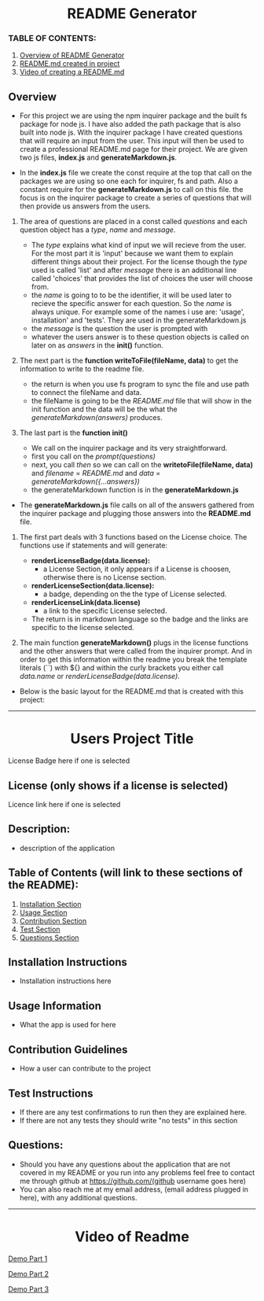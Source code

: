 <h1 align ="center"> README Generator </h1>

### **TABLE OF CONTENTS:**
1. [Overview of README Generator](#overview)
2. [README.md created in project](#users-project-title)
3. [Video of creating a README.md](#video-of-readme)

## Overview

- For this project we are using the npm inquirer package and the built fs package for node js. I have also added the path package that is also built into node js. With the inquirer package I have created questions that will require an input from the user. This input will then be used to create a professional README.md page for their project. We are given two js files, **index.js** and **generateMarkdown.js**.

- In the **index.js** file we create the const require at the top that call on the packages we are using so one each for inquirer, fs and path. Also a constant require for the **generateMarkdown.js** to call on this file. the focus is on the inquirer package to create a series of questions that will then provide us answers from the users. 
1. The area of questions are placed in a const called *questions* and each question object has a *type*, *name* and *message*. 
    - The *type* explains what kind of input we will recieve from the user. For the most part it is 'input' because we want them to explain different things about their project. For the license though the *type* used is called 'list' and after *message* there is an additional line called 'choices' that provides the list of choices the user will choose from.
    - the *name* is going to to be the identifier, it will be used later to recieve the specific answer for each question. So the *name* is always unique. For example some of the names i use are: 'usage', installation' and 'tests'. They are used in the generateMarkdown.js
    - the *message* is the question the user is prompted with
    - whatever the users answer is to these question objects is called on later on as *answers* in the **init()** function.

2. The next part is the **function writeToFile(fileName, data)** to get the information to write to the readme file.
    - the return is when you use fs program to sync the file and use path to connect the fileName and data.
    - the fileName is going to be the *README.md* file that will show in the init function and the data will be the what the *generateMarkdown(answers)* produces.

3. The last part is the **function init()**
    - We call on the inquirer package and its very straightforward.
    - first you call on the *prompt(questions)*
    - next, you call *then* so we can call on the **writetoFile(fileName, data)** and *filename* = *README.md* and *data* = *generateMarkdown({...answers})* 
    - the generateMarkdown function is in the **generateMarkdown.js**

- The **generateMarkdown.js** file calls on all of the answers gathered from the inquirer package and plugging those answers into the **README.md** file.
1. The first part deals with 3 functions based on the License choice. The functions use if statements and will generate:
    - **renderLicenseBadge(data.license):**
        - a License Section, it only appears if a License is choosen, otherwise there is no License section.
    - **renderLicenseSection(data.license):**
        - a badge, depending on the the type of License selected.
    - **renderLicenseLink(data.license)**
        - a link to the specific License selected.
    - The return is in markdown language so the badge and the links are specific to the license selected.


2. The main function **generateMarkdown()** plugs in the license functions and the other answers that were called from the inquirer prompt. And in order to get this information within the readme you break the template literals (``) with ${} and within the curly brackets you either call *data.name* or *renderLicenseBadge(data.license)*.


- Below is the basic layout for the README.md that is created with this project:


---
<h1 align="center"> Users Project Title </h1>

License Badge here if one is selected
## License (only shows if a license is selected)
Licence link here if one is selected

## Description:
- description of the application

## Table of Contents (will link to these sections of the README):
1. [Installation Section](#installation-instructions)
2. [Usage Section](#usage-information)
3. [Contribution Section](#contribution-guidelines)
4. [Test Section](#test-instructions)
5. [Questions Section](#questions)
## Installation Instructions
- Installation instructions here
## Usage Information
- What the app is used for here
## Contribution Guidelines
- How a user can contribute to the project
## Test Instructions
- If there are any test confirmations to run then they are explained here.
- If there are not any tests they should write "no tests" in this section
## Questions:
- Should you have any questions about the application that are not covered in my README or you run into any problems feel free to contact me through github at https://github.com/(github username goes here) 
- You can also reach me at my email address, (email address plugged in here), with any additional questions.

---

<h1 align="center"> Video of Readme </h1>

[Demo Part 1](https://youtu.be/voVIhnijse0)

[Demo Part 2](https://youtu.be/aNfsB1MLCbc)

[Demo Part 3](https://youtu.be/OA8Cyd3C_GI)


